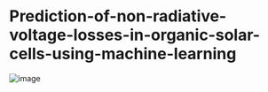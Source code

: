 # Prediction-of-non-radiative-voltage-losses-in-organic-solar-cells-using-machine-learning

![image](https://user-images.githubusercontent.com/70006534/134812259-ada7d41e-5d83-4737-9994-989871fc0277.png)
